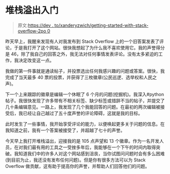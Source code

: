 # 堆栈溢出入门

> 原文:[https://dev . to/xanderyzwich/getting-started-with-stack-overflow-2po 0](https://dev.to/xanderyzwich/getting-started-with-stack-overflow-2op0)

昨天早上，我醒来发现有人对我发布到 Stack Overflow 上的一个旧答案发表了评论，于是我打开了这个网站。很快我想起了为什么我不喜欢使用它。我的声誉得分是 46，除了我自己的回答之外，我无法对任何事情发表评论。没有太多紧迫的工作，我决定改变这一点。

我做的第一件事就是通读帖子，并投票选出任何我感兴趣的问题或答案。很快，我完成了当天最多 40 票的投票，并获得了三枚徽章(公民巡逻、选举权和人民之声)。

下一个上来跟踪的徽章是编辑一个休眠了 6 个月的问题(挖掘机)。我深入#python 帖子。我很快发现了许多带有不相关标签、缺少标签或措辞不当的帖子，并提交了几十条编辑意见。一路上，我发现了几个我能回答的问题。在最初的两次编辑被接受后，我已经让自己越过了五十度声誉的评论障碍，这就是我的目标。

此时发生了一些事情，我开始享受评论的能力，以便唤起更多关于问题的信息。在我知道之前，我有一个答案被接受了，并超越了七十的声誉。

今天早上我打开堆栈溢出，迎接我的是 105 点声望和 13 个徽章。作为一名开发人员，在对我们最有用的工具之一受挫多年后，我能够在一个下午的时间内取得突破。我知道我们中的许多人对这个网站感到沮丧，当你试图问问题时会有多么困难(到目前为止，我还没有发布任何问题)。但是你有很多方法可以为 Stack Overflow 做贡献，这有助于提高你的声誉，并帮助人们回答他们的问题。